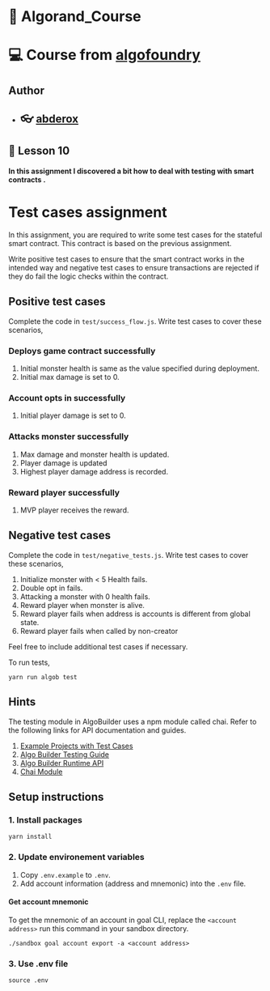 # :pushpin: Algorand_Course
# :computer: Course from [algofoundry](https://courses.algofoundry.studio/)

## Author

- ## :eyeglasses: [abderox](https://github.com/abderox/)

## :bookmark_tabs: __Lesson 10__

#### In this assignment I discovered a bit how to deal with testing with smart contracts . 

# Test cases assignment
In this assignment, you are required to write some test cases for the stateful smart contract. This contract is based on the previous assignment.

Write positive test cases to ensure that the smart contract works in the intended way and negative test cases to ensure transactions are rejected if they do fail the logic checks within the contract.

## Positive test cases
Complete the code in `test/success_flow.js`. Write test cases to cover these scenarios,

### Deploys game contract successfully 
1. Initial monster health is same as the value specified during deployment.
2. Initial max damage is set to 0.

### Account opts in successfully
1. Initial player damage is set to 0.

### Attacks monster successfully
1. Max damage and monster health is updated.
2. Player damage is updated
3. Highest player damage address is recorded.

### Reward player successfully
1. MVP player receives the reward.

## Negative test cases
Complete the code in `test/negative_tests.js`. Write test cases to cover these scenarios,

1. Initialize monster with < 5 Health fails.
2. Double opt in fails.
3. Attacking a monster with 0 health fails.
4. Reward player when monster is alive.
5. Reward player fails when address is accounts is different from global state.
6. Reward player fails when called by non-creator

Feel free to include additional test cases if necessary.

To run tests,
```
yarn run algob test
```

## Hints
The testing module in AlgoBuilder uses a npm module called chai. Refer to the following links for API documentation and guides.

1. [Example Projects with Test Cases](https://github.com/scale-it/algo-builder/tree/master/examples)
2. [Algo Builder Testing Guide](https://algobuilder.dev/guide/testing-teal.html)
3. [Algo Builder Runtime API](https://algobuilder.dev/api/runtime/)
4. [Chai Module](https://www.chaijs.com/api/)

## Setup instructions

### 1. Install packages
```
yarn install
```

### 2. Update environement variables
1. Copy `.env.example` to `.env`.
2. Add account information (address and mnemonic) into the `.env` file.

#### Get account mnemonic
To get the mnemonic of an account in goal CLI, replace the `<account address>` run this command in your sandbox directory.
```
./sandbox goal account export -a <account address>
```

### 3. Use .env file
```
source .env
```
